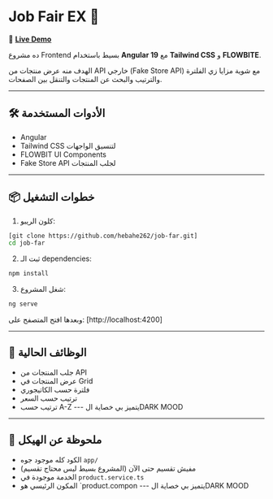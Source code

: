 # Job Fair EX 🎯

🔗 **[Live Demo](https://job-far-d9wp.vercel.app/#/home)**


ده مشروع Frontend بسيط باستخدام **Angular 19** مع **Tailwind CSS** و **FLOWBITE**.

الهدف منه عرض منتجات من API خارجي (Fake Store API) مع شوية مزايا زي الفلترة والترتيب والبحث عن المنتجات والتنقل بين الصفحات.

---

## 🛠️ الأدوات المستخدمة

- Angular 
- Tailwind CSS لتنسيق الواجهات
- FLOWBIT UI Components
- Fake Store API لجلب المنتجات

---

## 📦 خطوات التشغيل

1. كلون الريبو:

```bash
[git clone https://github.com/hebahe262/job-far.git]
cd job-far
```

2. ثبت الـ dependencies:

```bash
npm install
```

3. شغل المشروع:

```bash
ng serve
```

وبعدها افتح المتصفح على: [http://localhost:4200]

---

## 🎯 الوظائف الحالية

- جلب المنتجات من API
- عرض المنتجات في Grid
- فلترة حسب الكاتيجوري
- ترتيب حسب السعر
- ترتيب حسب A-Z
--- يتميز بي خصاية الDARK MOOD
---

## 📁 ملحوظة عن الهيكل

- الكود كله موجود جوه `app/`
- مفيش تقسيم حتى الآن  (المشروع بسيط ليس محتاج تقسيم)
- الخدمة موجودة في `product.service.ts`
- المكون الرئيسي هو `product.compon
--- يتميز بي خصاية الDARK MOOD
